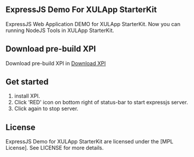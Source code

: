 ExpressJS Demo For XULApp StarterKit
-----------------------------
ExpressJS Web Application DEMO for XULApp StarterKit. Now you can running NodeJS Tools in XULApp StarterKit.

Download pre-build XPI
-----------------------------
Download pre-build XPI in [Download XPI](https://github.com/racklin/xulapp-starterkit-addon-expressjs-demo/raw/master/downloads/xulapp-starterkit-addon-expressjs-demo-0.0.1.xpi)


Get started
-----------------------------
1. install XPI.
2. Click 'RED' icon on bottom right of status-bar to start expressjs server.
3. Click again to stop server.


License
-----------------------------
ExpressJS Demo for XULApp StarterKit are licensed under the [MPL License].
See LICENSE for more details.
